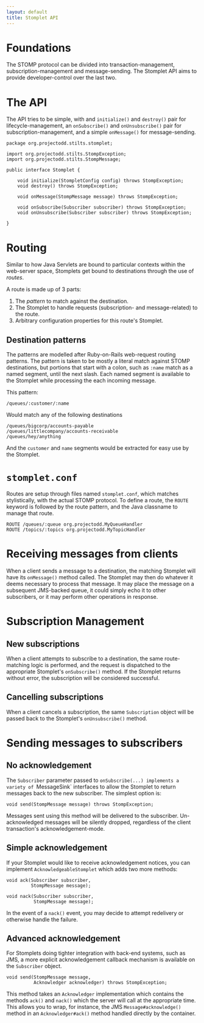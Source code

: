 ```yaml
---
layout: default
title: Stomplet API
---
```


# Foundations

The STOMP protocol can be divided into transaction-management, subscription-management
and message-sending.  The Stomplet API aims to provide developer-control over the 
last two.

# The API

The API tries to be simple, with and `initialize()` and `destroy()` pair for
lifecycle-management, an `onSubscribe()` and `onUnsubscribe()` pair for
subscription-management, and a simple `onMessage()` for message-sending.

    package org.projectodd.stilts.stomplet;

    import org.projectodd.stilts.StompException;
    import org.projectodd.stilts.StompMessage;

    public interface Stomplet {

        void initialize(StompletConfig config) throws StompException;
        void destroy() throws StompException;

        void onMessage(StompMessage message) throws StompException;

        void onSubscribe(Subscriber subscriber) throws StompException;
        void onUnsubscribe(Subscriber subscriber) throws StompException;

    }

# Routing

Similar to how Java Servlets are bound to particular contexts within the web-server
space, Stomplets get bound to destinations through the use of _routes_.

A route is made up of 3 parts:

1. The _pattern_ to match against the destination.
2. The Stomplet to handle requests (subscription- and message-related) to the route.
3. Arbitrary configuration properties for this route's Stomplet.

## Destination patterns

The patterns are modelled after Ruby-on-Rails web-request routing patterns. The
pattern is taken to be mostly a literal match against STOMP destinations, but
portions that start with a colon, such as `:name` match as a named segment, until
the next slash.  Each named segment is available to the Stomplet while processing
the each incoming message.

This pattern:

    /queues/:customer/:name

Would match any of the following destinations

    /queues/bigcorp/accounts-payable
    /queues/littlecompany/accounts-receivable
    /queues/hey/anything

And the `customer` and `name` segments would be extracted for easy use by the
Stomplet.

# `stomplet.conf`

Routes are setup through files named `stomplet.conf`, which matches stylistically, with
the actual STOMP protocol.  To define a route, the `ROUTE` keyword is followed by the
route pattern, and the Java classname to manage that route.

    ROUTE /queues/:queue org.projectodd.MyQueueHandler
    ROUTE /topics/:topics org.projectodd.MyTopicHandler

# Receiving messages from clients

When a client sends a message to a destination, the matching Stomplet will have
its `onMessage()` method called.  The Stomplet may then do whatever it deems necessary
to process that message.  It may place the message on a subsequent JMS-backed queue,
it could simply echo it to other subscribers, or it may perform other operations
in response.

# Subscription Management

## New subscriptions

When a client attempts to subscribe to a destination, the same route-matching logic
is performed, and the request is dispatched to the appropriate Stomplet's `onSubscribe()`
method.  If the Stomplet returns without error, the subscription will be considered
successful.  

## Cancelling subscriptions

When a client cancels a subscription, the same `Subscription` object will be passed
back to the Stomplet's `onUnsubscribe()` method.

# Sending messages to subscribers

## No acknowledgement

The `Subscriber` parameter passed to `onSubscribe(...) implements a variety of `MessageSink` interfaces to allow
the Stomplet to return messages back to the new subscriber.  The simplest option is:

    void send(StompMessage message) throws StompException;

Messages sent using this method will be delivered to the subscriber.  Un-acknowledged
messages will be silently dropped, regardless of the client transaction's acknowledgement-mode.

## Simple acknowledgement

If your Stomplet would like to receive acknowledgement notices, you can implement
`AcknowledgeableStomplet` which adds two more methods:

    void ack(Subscriber subscriber, 
             StompMessage message);

    void nack(Subscriber subscriber, 
              StompMessage message);

In the event of a `nack()` event, you may decide to attempt redelivery or otherwise
handle the failure.

## Advanced acknowledgement

For Stomplets doing tighter integration with back-end systems, such as JMS, a more explicit
acknowledgement callback mechanism is available on the `Subscriber` object.

    void send(StompMessage message, 
              Acknowledger acknowledger) throws StompException;

This method takes an `Acknowledger` implementation which contains the methods `ack()`
and `nack()` which the server will call at the appropriate time.  This allows you to 
wrap, for instance, the JMS `Message#acknowledge()` method in an `Acknowledger#ack()`
method handled directly by the container.

